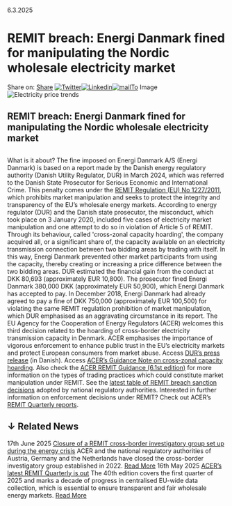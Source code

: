 6.3.2025
# REMIT breach: Energi Danmark fined for manipulating the Nordic wholesale electricity market
Share on: [Share](https://www.addtoany.com/share#url=https%3A%2F%2Fwww.acer.europa.eu%2Fnews%2Fremit-breach-energi-danmark-fined-manipulating-nordic-wholesale-electricity-market&title=REMIT%20breach%3A%20Energi%20Danmark%20fined%20for%20manipulating%20the%20Nordic%20wholesale%20electricity%20market)
[![Twitter](https://www.acer.europa.eu/sites/default/files/bluesky.svg)](https://www.acer.europa.eu/#bluesky)[![Linkedin](https://www.acer.europa.eu/sites/default/files/linkedin.svg)](https://www.acer.europa.eu/#linkedin)[![mailTo](https://www.acer.europa.eu/sites/default/files/copy-url.png)](https://www.acer.europa.eu/#copy_link)
Image
![Electricity price trends](https://www.acer.europa.eu/sites/default/files/styles/main_images_news_and_pages_little_/public/2025-03/REMITBreach.jpg?itok=z3o-KzKj)
## REMIT breach: Energi Danmark fined for manipulating the Nordic wholesale electricity market
## 
What is it about?
The fine imposed on Energi Danmark A/S (Energi Danmark) is based on a report made by the Danish energy regulatory authority (Danish Utility Regulator, DUR) in March 2024, which was referred to the Danish State Prosecutor for Serious Economic and International Crime. 
This penalty comes under the [REMIT Regulation (EU) No 1227/2011](https://mailservice.acer.europa.eu/lists/lt.php?tid=fUsDUAcDAlQGUkwABAVTHVYBVAMdUFhXAxoGUQoGVwJTAVNUAQcdUlNQUAECUgcdAwsEBR0GDlUDGgxXAgcZVQEHDlJVAVJTXAIHRQ9SVAIGXQwCHQJdUwAaAVwGARlRAlFXHFACV1UCVVZaBgUHBw), which prohibits market manipulation and seeks to protect the integrity and transparency of the EU’s wholesale energy markets.
According to energy regulator (DUR) and the Danish state prosecutor, the misconduct, which took place on 3 January 2020, included five cases of electricity market manipulation and one attempt to do so in violation of Article 5 of REMIT. Through its behaviour, called 'cross-zonal capacity hoarding', the company acquired all, or a significant share of, the capacity available on an electricity transmission connection between two bidding areas by trading with itself. In this way, Energi Danmark prevented other market participants from using the capacity, thereby creating or increasing a price difference between the two bidding areas. 
DUR estimated the financial gain from the conduct at DKK 80,693 (approximately EUR 10,800). The prosecutor fined Energi Danmark 380,000 DKK (approximately EUR 50,900), which Energi Danmark has accepted to pay. 
In December 2018, Energi Danmark had already agreed to pay a fine of DKK 750,000 (approximately EUR 100,500) for violating the same REMIT regulation prohibition of market manipulation, which DUR emphasised as an aggravating circumstance in its report. 
The EU Agency for the Cooperation of Energy Regulators (ACER) welcomes this third decision related to the hoarding of cross-border electricity transmission capacity in Denmark. ACER emphasises the importance of vigorous enforcement to enhance public trust in the EU’s electricity markets and protect European consumers from market abuse.
Access [DUR’s press release](https://forsyningstilsynet.dk/nyheder/2025/feb/energi-danmark-betaler-boede-for-manipulation-af-elmarkedet) (in Danish).
Access [ACER’s Guidance Note on cross-zonal capacity hoarding](https://www.acer.europa.eu/sites/default/files/REMIT/Guidance%20on%20REMIT%20Application/ACER%20Guidance%20on%20REMIT/Guidance%20Note%20-%20Transmission%20Capacity%20Hoarding.pdf). Also check the [ACER REMIT Guidance (6.1st edition)](https://mailservice.acer.europa.eu/lists/lt.php?tid=fUsBAVAFV1NWVExcDlJQHVZaAQ4dCgpQVhoGXFIDAgYNAAYBBwkdUlNQUAECUgcdAwsEBR0GDlUDGgxXAgcZVQEHDlJVAVJTXAIHRQ9SVAIGXQwCHQJdUwAaAVwGARlRAlFXHFACV1UCVVZaBgUHBw) for more information on the types of trading practices which could constitute market manipulation under REMIT.
See the [latest table of REMIT breach sanction decisions](https://mailservice.acer.europa.eu/lists/lt.php?tid=fUsHAAYJBFMGUEwMBgNXHVYJUQ8dUAwIVhpXVQoHAVcGBwEBDgYdU10HAloGVlsdVgtTAx0GDlNTGg0DBlYZAAIBVwYHAVhYBQVZRQ4GVwBQAQEOHVcOBAUaAQALDhlSVw8DHA4CB1dWUlcLBABWAA) adopted by national regulatory authorities.
Interested in further information on enforcement decisions under REMIT? Check out ACER’s [REMIT Quarterly reports](https://mailservice.acer.europa.eu/lists/lt.php?tid=fUsHAAEEAFBVB0xaUABQHVYOVlcdCwgAABoBA1ABBgUFBQ4BVAIdUlNQUAECUgcdAwsEBR0GDlUDGgxXAgcZVQEHDlJVAVJTXAIHRQ9SVAIGXQwCHQJdUwAaAVwGARlRAlFXHFACV1UCVVZaBgUHBw).
## ↓ Related News
17th June 2025 
[Closure of a REMIT cross-border investigatory group set up during the energy crisis](https://www.acer.europa.eu/news/closure-remit-cross-border-investigatory-group-set-during-energy-crisis)
ACER and the national regulatory authorities of Austria, Germany and the Netherlands have closed the cross-border investigatory group established in 2022. 
[Read More](https://www.acer.europa.eu/news/closure-remit-cross-border-investigatory-group-set-during-energy-crisis)
16th May 2025 
[ACER’s latest REMIT Quarterly is out](https://www.acer.europa.eu/news/acers-latest-remit-quarterly-out-6)
The 40th edition covers the first quarter of 2025 and marks a decade of progress in centralised EU-wide data collection, which is essential to ensure transparent and fair wholesale energy markets. 
[Read More](https://www.acer.europa.eu/news/acers-latest-remit-quarterly-out-6)
[](https://www.acer.europa.eu/news/remit-breach-energi-danmark-fined-manipulating-nordic-wholesale-electricity-market)

